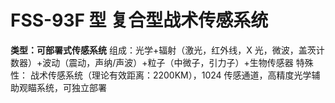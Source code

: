 # FSS-93F 型 复合型战术传感系统

**类型：可部署式传感系统**
组成：光学+辐射（激光，红外线，X 光，微波，盖茨计数器）+波动（震动，声纳/声波）+粒子（中微子，引力子）+生物传感器
特殊性：
战术传感系统（理论有效距离：2200KM），1024 传感通道，高精度光学辅助观瞄系统，可独立部署
